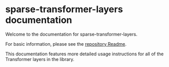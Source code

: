 # sparse-transformer-layers documentation

Welcome to the documentation for sparse-transformer-layers.

For basic information, please see the [repository Readme](https://github.com/mawright/sparse-transformer-layers).

This documentation features more detailed usage instructions for all of the Transformer layers in the library.
